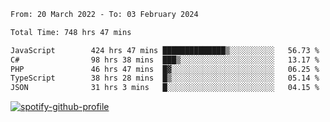 <!--START_SECTION:waka-->

```txt
From: 20 March 2022 - To: 03 February 2024

Total Time: 748 hrs 47 mins

JavaScript        424 hrs 47 mins ██████████████▒░░░░░░░░░░   56.73 %
C#                98 hrs 38 mins  ███▒░░░░░░░░░░░░░░░░░░░░░   13.17 %
PHP               46 hrs 47 mins  █▓░░░░░░░░░░░░░░░░░░░░░░░   06.25 %
TypeScript        38 hrs 28 mins  █▒░░░░░░░░░░░░░░░░░░░░░░░   05.14 %
JSON              31 hrs 3 mins   █░░░░░░░░░░░░░░░░░░░░░░░░   04.15 %
```

<!--END_SECTION:waka-->
[![spotify-github-profile](https://spotify-github-profile.vercel.app/api/view?uid=c00zprrvy9xiloa9qnco3hmng&cover_image=true&theme=novatorem&show_offline=false&background_color=121212&bar_color=53b14f&bar_color_cover=false)](https://spotify-github-profile.vercel.app/api/view?uid=c00zprrvy9xiloa9qnco3hmng&redirect=true)




